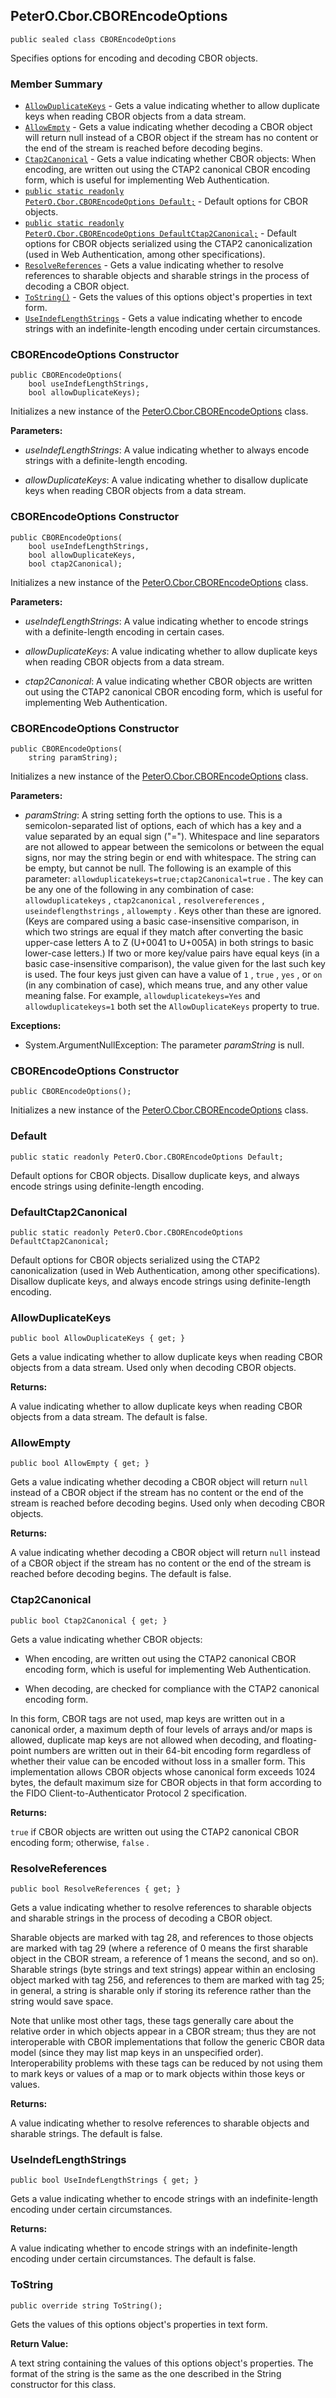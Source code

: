 ## PeterO.Cbor.CBOREncodeOptions

    public sealed class CBOREncodeOptions

Specifies options for encoding and decoding CBOR objects.

### Member Summary
* <code>[AllowDuplicateKeys](#AllowDuplicateKeys)</code> - Gets a value indicating whether to allow duplicate keys when reading CBOR objects from a data stream.
* <code>[AllowEmpty](#AllowEmpty)</code> - Gets a value indicating whether decoding a CBOR object will return null instead of a CBOR object if the stream has no content or the end of the stream is reached before decoding begins.
* <code>[Ctap2Canonical](#Ctap2Canonical)</code> - Gets a value indicating whether CBOR objects: When encoding, are written out using the CTAP2 canonical CBOR encoding form, which is useful for implementing Web Authentication.
* <code>[public static readonly PeterO.Cbor.CBOREncodeOptions Default;](#Default)</code> - Default options for CBOR objects.
* <code>[public static readonly PeterO.Cbor.CBOREncodeOptions DefaultCtap2Canonical;](#DefaultCtap2Canonical)</code> - Default options for CBOR objects serialized using the CTAP2 canonicalization (used in Web Authentication, among other specifications).
* <code>[ResolveReferences](#ResolveReferences)</code> - Gets a value indicating whether to resolve references to sharable objects and sharable strings in the process of decoding a CBOR object.
* <code>[ToString()](#ToString)</code> - Gets the values of this options object's properties in text form.
* <code>[UseIndefLengthStrings](#UseIndefLengthStrings)</code> - Gets a value indicating whether to encode strings with an indefinite-length encoding under certain circumstances.

<a id="Void_ctor_Boolean_Boolean"></a>
### CBOREncodeOptions Constructor

    public CBOREncodeOptions(
        bool useIndefLengthStrings,
        bool allowDuplicateKeys);

Initializes a new instance of the [PeterO.Cbor.CBOREncodeOptions](PeterO.Cbor.CBOREncodeOptions.md) class.

<b>Parameters:</b>

 * <i>useIndefLengthStrings</i>: A value indicating whether to always encode strings with a definite-length encoding.

 * <i>allowDuplicateKeys</i>: A value indicating whether to disallow duplicate keys when reading CBOR objects from a data stream.

<a id="Void_ctor_Boolean_Boolean_Boolean"></a>
### CBOREncodeOptions Constructor

    public CBOREncodeOptions(
        bool useIndefLengthStrings,
        bool allowDuplicateKeys,
        bool ctap2Canonical);

Initializes a new instance of the [PeterO.Cbor.CBOREncodeOptions](PeterO.Cbor.CBOREncodeOptions.md) class.

<b>Parameters:</b>

 * <i>useIndefLengthStrings</i>: A value indicating whether to encode strings with a definite-length encoding in certain cases.

 * <i>allowDuplicateKeys</i>: A value indicating whether to allow duplicate keys when reading CBOR objects from a data stream.

 * <i>ctap2Canonical</i>: A value indicating whether CBOR objects are written out using the CTAP2 canonical CBOR encoding form, which is useful for implementing Web Authentication.

<a id="Void_ctor_System_String"></a>
### CBOREncodeOptions Constructor

    public CBOREncodeOptions(
        string paramString);

Initializes a new instance of the [PeterO.Cbor.CBOREncodeOptions](PeterO.Cbor.CBOREncodeOptions.md) class.

<b>Parameters:</b>

 * <i>paramString</i>: A string setting forth the options to use. This is a semicolon-separated list of options, each of which has a key and a value separated by an equal sign ("="). Whitespace and line separators are not allowed to appear between the semicolons or between the equal signs, nor may the string begin or end with whitespace. The string can be empty, but cannot be null. The following is an example of this parameter:  `allowduplicatekeys=true;ctap2Canonical=true` . The key can be any one of the following in any combination of case:  `allowduplicatekeys` ,  `ctap2canonical` ,  `resolvereferences` ,  `useindeflengthstrings` ,  `allowempty` . Keys other than these are ignored. (Keys are compared using a basic case-insensitive comparison, in which two strings are equal if they match after converting the basic upper-case letters A to Z (U+0041 to U+005A) in both strings to basic lower-case letters.) If two or more key/value pairs have equal keys (in a basic case-insensitive comparison), the value given for the last such key is used. The four keys just given can have a value of  `1` ,  `true` ,  `yes` , or  `on`  (in any combination of case), which means true, and any other value meaning false. For example,  `allowduplicatekeys=Yes`  and  `allowduplicatekeys=1`  both set the  `AllowDuplicateKeys`  property to true.

<b>Exceptions:</b>

 * System.ArgumentNullException:
The parameter  <i>paramString</i>
 is null.

<a id="Void_ctor"></a>
### CBOREncodeOptions Constructor

    public CBOREncodeOptions();

Initializes a new instance of the [PeterO.Cbor.CBOREncodeOptions](PeterO.Cbor.CBOREncodeOptions.md) class.

<a id="Default"></a>
### Default

    public static readonly PeterO.Cbor.CBOREncodeOptions Default;

Default options for CBOR objects. Disallow duplicate keys, and always encode strings using definite-length encoding.

<a id="DefaultCtap2Canonical"></a>
### DefaultCtap2Canonical

    public static readonly PeterO.Cbor.CBOREncodeOptions DefaultCtap2Canonical;

Default options for CBOR objects serialized using the CTAP2 canonicalization (used in Web Authentication, among other specifications). Disallow duplicate keys, and always encode strings using definite-length encoding.

<a id="AllowDuplicateKeys"></a>
### AllowDuplicateKeys

    public bool AllowDuplicateKeys { get; }

Gets a value indicating whether to allow duplicate keys when reading CBOR objects from a data stream. Used only when decoding CBOR objects.

<b>Returns:</b>

A value indicating whether to allow duplicate keys when reading CBOR objects from a data stream. The default is false.

<a id="AllowEmpty"></a>
### AllowEmpty

    public bool AllowEmpty { get; }

Gets a value indicating whether decoding a CBOR object will return  `null`  instead of a CBOR object if the stream has no content or the end of the stream is reached before decoding begins. Used only when decoding CBOR objects.

<b>Returns:</b>

A value indicating whether decoding a CBOR object will return  `null`  instead of a CBOR object if the stream has no content or the end of the stream is reached before decoding begins. The default is false.

<a id="Ctap2Canonical"></a>
### Ctap2Canonical

    public bool Ctap2Canonical { get; }

Gets a value indicating whether CBOR objects:

 * When encoding, are written out using the CTAP2 canonical CBOR encoding form, which is useful for implementing Web Authentication.

 * When decoding, are checked for compliance with the CTAP2 canonical encoding form.

 In this form, CBOR tags are not used, map keys are written out in a canonical order, a maximum depth of four levels of arrays and/or maps is allowed, duplicate map keys are not allowed when decoding, and floating-point numbers are written out in their 64-bit encoding form regardless of whether their value can be encoded without loss in a smaller form. This implementation allows CBOR objects whose canonical form exceeds 1024 bytes, the default maximum size for CBOR objects in that form according to the FIDO Client-to-Authenticator Protocol 2 specification.

<b>Returns:</b>

 `true`  if CBOR objects are written out using the CTAP2 canonical CBOR encoding form; otherwise,  `false` .

<a id="ResolveReferences"></a>
### ResolveReferences

    public bool ResolveReferences { get; }

Gets a value indicating whether to resolve references to sharable objects and sharable strings in the process of decoding a CBOR object.

Sharable objects are marked with tag 28, and references to those objects are marked with tag 29 (where a reference of 0 means the first sharable object in the CBOR stream, a reference of 1 means the second, and so on). Sharable strings (byte strings and text strings) appear within an enclosing object marked with tag 256, and references to them are marked with tag 25; in general, a string is sharable only if storing its reference rather than the string would save space.

Note that unlike most other tags, these tags generally care about the relative order in which objects appear in a CBOR stream; thus they are not interoperable with CBOR implementations that follow the generic CBOR data model (since they may list map keys in an unspecified order). Interoperability problems with these tags can be reduced by not using them to mark keys or values of a map or to mark objects within those keys or values.

<b>Returns:</b>

A value indicating whether to resolve references to sharable objects and sharable strings. The default is false.

<a id="UseIndefLengthStrings"></a>
### UseIndefLengthStrings

    public bool UseIndefLengthStrings { get; }

Gets a value indicating whether to encode strings with an indefinite-length encoding under certain circumstances.

<b>Returns:</b>

A value indicating whether to encode strings with an indefinite-length encoding under certain circumstances. The default is false.

<a id="ToString"></a>
### ToString

    public override string ToString();

Gets the values of this options object's properties in text form.

<b>Return Value:</b>

A text string containing the values of this options object's properties. The format of the string is the same as the one described in the String constructor for this class.
